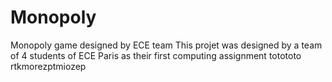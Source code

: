 # Monopoly
Monopoly game designed by ECE team
This projet was designed by a team of 4 students of ECE Paris as their first computing assignment
totototo
rtkmorezptmiozep
